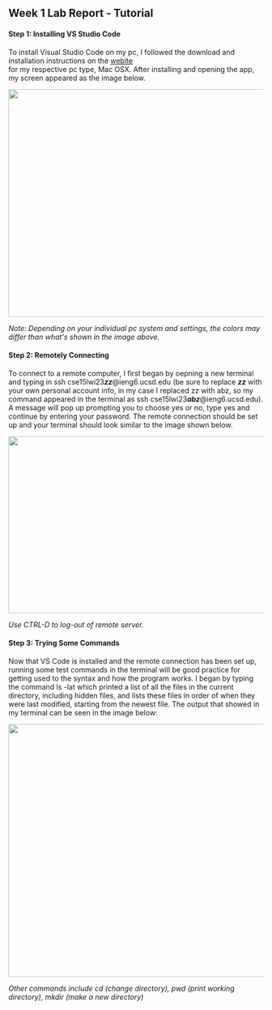 ## Week 1 Lab Report - Tutorial
#### Step 1: Installing VS Studio Code

To install Visual Studio Code on my pc, I followed the download and installation instructions on the [webite](https://code.visualstudio.com/)<br> for my respective pc type, Mac OSX. After installing and opening the app, my screen appeared as the image below.

<img src="https://user-images.githubusercontent.com/122492769/212769126-217d0366-4c32-4f23-971b-5ad573bade15.png" width="600" height="450">

*Note: Depending on your individual pc system and settings, the colors may differ than what's shown in the image above.*

#### Step 2: Remotely Connecting

To connect to a remote computer, I first began by oepning a new terminal and typing in ssh cse15lwi23***zz***@ieng6.ucsd.edu (be sure to replace ***zz*** with your own personal account info, in my case I replaced zz with abz, so my command appeared in the terminal as ssh cse15lwi23***abz***@ieng6.ucsd.edu). A message will pop up prompting you to choose yes or no, type yes and continue by entering your password. The remote connection should be set up and your terminal should look similar to the image shown below.

<img src="https://user-images.githubusercontent.com/122492769/212771833-25ebbe7f-d232-4de5-99fd-21583e655515.png" width="700" height="350">

*Use CTRL-D to log-out of remote server.*

#### Step 3: Trying Some Commands

Now that VS Code is installed and the remote connection has been set up, running some test commands in the terminal will be good practice for getting used to the syntax and how the program works. I began by typing the command ls -lat which printed a list of all the files in the current directory, including hidden files, and lists these files in order of when they were last modified, starting from the newest file. The output that showed in my terminal can be seen in the image below:

<img src="https://user-images.githubusercontent.com/122492769/212773776-dc10bef7-9528-44ce-a985-fb83c61d8522.png" width="600" height="500">

*Other commands include cd (change directory), pwd (print working directory), mkdir (make a new directory)*




